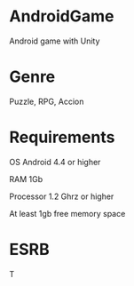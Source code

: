 # AndroidGame
Android game with Unity

# Genre

Puzzle, RPG, Accion

# Requirements

OS Android 4.4 or higher

RAM 1Gb

Processor 1.2 Ghrz or higher

At least 1gb free memory space

# ESRB

T
